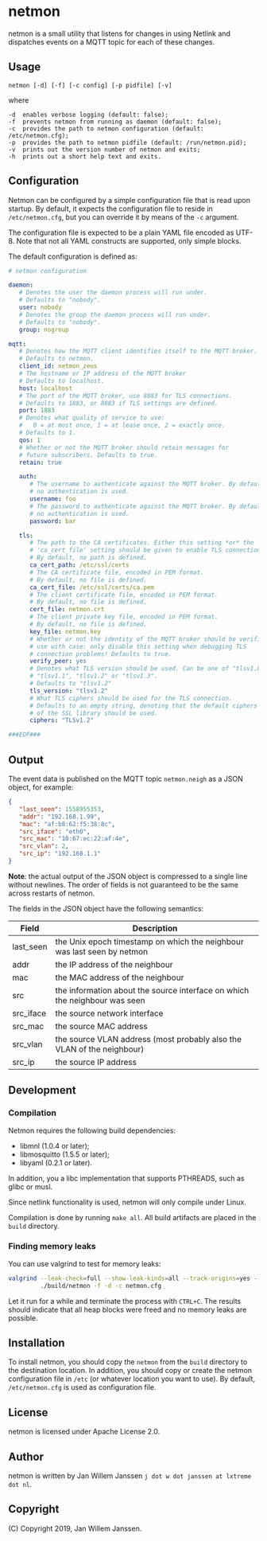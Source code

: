 # netmon

netmon is a small utility that listens for changes in using Netlink and dispatches
events on a MQTT topic for each of these changes.

## Usage

    netmon [-d] [-f] [-c config] [-p pidfile] [-v]

where

    -d  enables verbose logging (default: false);
    -f  prevents netmon from running as daemon (default: false);
    -c  provides the path to netmon configuration (default: /etc/netmon.cfg);
    -p  provides the path to netmon pidfile (default: /run/netmon.pid);
    -v  prints out the version number of netmon and exits;
    -h  prints out a short help text and exits.

## Configuration

Netmon can be configured by a simple configuration file that is read upon 
startup. By default, it expects the configuration file to reside in 
`/etc/netmon.cfg`, but you can override it by means of the `-c` argument.

The configuration file is expected to be a plain YAML file encoded as UTF-8.
Note that not all YAML constructs are supported, only simple blocks.

The default configuration is defined as:

```yaml   
# netmon configuration

daemon:
   # Denotes the user the daemon process will run under.
   # Defaults to "nobody".
   user: nobody
   # Denotes the group the daemon process will run under.
   # Defaults to "nobody".
   group: nogroup

mqtt:
   # Denotes how the MQTT client identifies itself to the MQTT broker.
   # Defaults to netmon.
   client_id: netmon_zeus
   # The hostname or IP address of the MQTT broker
   # Defaults to localhost.
   host: localhost
   # The port of the MQTT broker, use 8883 for TLS connections.
   # Defaults to 1883, or 8883 if TLS settings are defined.
   port: 1883
   # Denotes what quality of service to use: 
   #   0 = at most once, 1 = at lease once, 2 = exactly once.
   # Defaults to 1.
   qos: 1
   # Whether or not the MQTT broker should retain messages for 
   # future subscribers. Defaults to true.
   retain: true

   auth:
      # The username to authenticate against the MQTT broker. By default,
      # no authentication is used.
      username: foo
      # The password to authenticate against the MQTT broker. By default,
      # no authentication is used.
      password: bar

   tls:
      # The path to the CA certificates. Either this setting *or* the
      # 'ca_cert_file' setting should be given to enable TLS connections!
      # By default, no path is defined.
      ca_cert_path: /etc/ssl/certs
      # The CA certificate file, encoded in PEM format.
      # By default, no file is defined.
      ca_cert_file: /etc/ssl/certs/ca.pem
      # The client certificate file, encoded in PEM format.
      # By default, no file is defined.
      cert_file: netmon.crt
      # The client private key file, encoded in PEM format.
      # By default, no file is defined.
      key_file: netmon.key
      # Whether or not the identity of the MQTT broker should be verified.
      # use with case: only disable this setting when debugging TLS 
      # connection problems! Defaults to true.
      verify_peer: yes
      # Denotes what TLS version should be used. Can be one of "tlsv1.0",
      # "tlsv1.1", "tlsv1.2" or "tlsv1.3".
      # Defaults to "tlsv1.2"
      tls_version: "tlsv1.2"
      # What TLS ciphers should be used for the TLS connection.
      # Defaults to an empty string, denoting that the default ciphers
      # of the SSL library should be used.
      ciphers: "TLSv1.2"

###EOF###
```

## Output

The event data is published on the MQTT topic `netmon.neigh` as a JSON object,
for example:

```json
{
   "last_seen": 1558955353,
   "addr": "192.168.1.99",
   "mac": "af:b8:62:f5:38:8c",
   "src_iface": "eth0",
   "src_mac": "10:67:ec:22:af:4e",
   "src_vlan": 2,
   "src_ip": "192.168.1.1"
}
```

**Note**: the actual output of the JSON object is compressed to a single line
without newlines. The order of fields is not guaranteed to be the same across
restarts of netmon.

The fields in the JSON object have the following semantics:

| Field     | Description                                                                |
|-----------|----------------------------------------------------------------------------|
| last_seen | the Unix epoch timestamp on which the neighbour was last seen by netmon    |
| addr      | the IP address of the neighbour                                            |
| mac       | the MAC address of the neighbour                                           |
| src       | the information about the source interface on which the neighbour was seen |
| src_iface | the source network interface                                               |
| src_mac   | the source MAC address                                                     |
| src_vlan  | the source VLAN address (most probably also the VLAN of the neighbour)     |
| src_ip    | the source IP address                                                      |

## Development

### Compilation

Netmon requires the following build dependencies:

- libmnl (1.0.4 or later);
- libmosquitto (1.5.5 or later);
- libyaml (0.2.1 or later).

In addition, you a libc implementation that supports PTHREADS, such as glibc or
musl.

Since netlink functionality is used, netmon will only compile under Linux.

Compilation is done by running `make all`. All build artifacts are placed in 
the `build` directory.

### Finding memory leaks

You can use valgrind to test for memory leaks:

```sh
valgrind --leak-check=full --show-leak-kinds=all --track-origins=yes --verbose \
         ./build/netmon -f -d -c netmon.cfg
```

Let it run for a while and terminate the process with `CTRL+C`. The results 
should indicate that all heap blocks were freed and no memory leaks are 
possible.

## Installation

To install netmon, you should copy the `netmon` from the `build` directory to
the destination location. In addition, you should copy or create the 
netmon configuration file in `/etc` (or whatever location you want to use). By
default, `/etc/netmon.cfg` is used as configuration file.

## License

netmon is licensed under Apache License 2.0.

## Author

netmon is written by Jan Willem Janssen `j dot w dot janssen at lxtreme dot nl`.

## Copyright

(C) Copyright 2019, Jan Willem Janssen.
